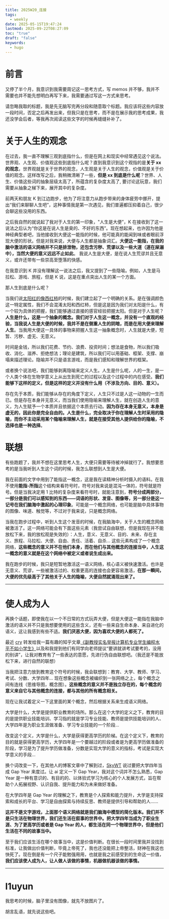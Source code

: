 ```yaml
---
title: 2025W20_连接
tags:
  - weekly
date: 2025-05-15T19:47:24
lastmod: 2025-09-22T08:27:09
toc: "true"
draft: "false"
keywords:
  - hugo
---
```

# 前言
又停了半个月，我意识到我需要周记这一思考方式，写 memos 并不够，我并不需要也并不能先想明白再写下来，我需要通过写这一方式来思考。

请忽略我取的标题，我是先无脑写完再分段和随意取个标题。我应该将这些内容放一段时间，否定之后再发出来，但我只是在思考，而不是在展示我的思考成果，我还没学会后者，等我再次阅读这些文字的时候再缝缝补补了。

# 关于人生的观念
在过去，我一直不理解三观到底指什么，但是在网上和现实中经常遇见这个说法。世界观、人生观、价值观这些到底指什么呢？直到我意识到这个观指的是**关于 xx 的观念**，世界观就是关于世界的观念，人生观是关于人生的观念，价值观是关于价值的观念。这样改写之后，我稍微清晰了一些，**但是 xx 到底是什么呢**？世界、人生、价值这些词的抽象层级太高了，所蕴含的复杂度太高了, 要讨论这玩意，我们需要从抽象之梯下来，展开其中的复杂度。

前两天和朋友 K 到江边跑步，他为了将注意力从跑步带来的身体疲劳中挪开，提出“我们来聊聊人生吧”，这种事情我是第一次遇见，我们普遍都压抑着自己，很少会聊这些没用的东西。

之后我自然的就说起了我对于人生的第一印象，"人生是大便”，K 在接收到了这一说法之后认为“你这是在说人生是臭的、不好的东西”。现在想起来，也许因为他是神经典型者吧，当他接收到大便这一能指的时候，他可能真的能闻到味或者眼前浮现大便的形状。但是对我来说，大便与人生都是抽象词汇。**大便这一能指，在我的脑中激活的语义网络并不只是排泄物，还包含污秽、荒谬以及一些大道（道在屎溺中），当然大便的意义远远不止如此**。 我说人生是大便，是在说人生荒谬并且无意义，或许还带有一些崇高至堕落的快感。

在我意识到 K 并没有理解这一说法之后，我又提到了一些隐喻。例如，人生是马拉松、游戏、旅程，但是 K 说，这是在重点突出人生的某一个方面。

那人生到底是什么呢？

当我们说[太阳红的像西红柿](https://www.bilibili.com/video/BV1MM4y147gS)的时候，我们建立起了一个明确的关系。是在强调颜色这一特定属性，我们不会混淆太阳和西红柿，但是这是因为我们对太阳是什么，有一个较为具体的把握，我们能够通过直接的感官经验把握太阳。但是对于人生呢？**人生是什么，这是一个抽象的概念。我们对于人生这一概念，并没有一个直观的经验，当我说人生是大便的时候，我并不是在侧重人生的阴暗，而是在用大便来理解人生**。当我用大便这一具体的事物来把握人生这一抽象概念时，人生就是大便，短暂、污秽、虚无、无意义。

时间是金钱，所以我们花费、节约、浪费、投资时间；想法是食物，所以我们吸收、消化、滋养、拒绝想法；理论是建筑，所以我们可以用基础、框架、支撑、崩塌来描述理论。隐喻并不只是语言游戏，而是我们感知和理解世界的框架。

或者换个说法吧，我们能够剥离隐喻来定义人生。人生是什么呢，人的一生，是一个人类个体在生物学意义上从出生到死亡的过程以及这个过程中的内在感受。**我们能够下这样的定义，但是这样的定义并没有什么用（不涉及方向、目的、意义）。**

存在先于本质，我们能够从存在的角度下定义，人生只不过是人这一动物的一生而已。但是存在本身并无意义，而当我们使用隐喻来理解人生，就在创造人生的意义，为人生赋予一个本质并且依据这个本质去行动。**因为存在本身无意义，本身是虚无的，因此你是完全自由的。人生是什么，完全取决于你在理解人生时采用的隐喻，而你不主动采用某个隐喻来理解人生，就是在接受其他人提供给你的隐喻，不选择也是一种选择**。

# 联想
有些跑题了，我并不想在这里思考人生，大便只需要等待被冲掉就行了。我想要思考的是当我听到人生这个词的时候，我怎么联想到人生是大便。

我在前面的文字中用到了能指这一概念，这是我在读精神分析时摄入的语料。在我不使用**能指-所指**这个结构来看符号时，符号对我来说是混沌一体的，符号就是符号。但是当我决定用 1 比特的复杂度来看符号时，就能注意到，**符号分成两部分，一部分是我们可以感知到的东西——词语的形状、发音、图像等，另一部分是这一记号在我们脑海中激起的心理印象**。可能是一个概念网络，也可能是脑中具体事物的图像、味道、触觉等，不过对于我来说，只是概念网络。

当我在跑步过程中，听到人生这个发音的时候，在我脑海中，关于人生的概念网络被激活了。这一网络可能会有下面这些元素（我尝试自由联想，但是我现在并不能放松下来，我的放松观是失效的）：人生，意义、无意义、目的、未来、存在主义、旅程、马拉松、大便、自由、责任、活着、自杀... 这些元素构成了一个概念网络，**这些概念的意义并不在他们本身，而在他们与其他概念的连接当中，人生这一概念的意义就是在这个网络中被定义或者说生成出来。**

我在跑步的时候，我只是短暂地激活这一语义网络，核心语义被快速激活。也许是无意义、荒谬，一些被激活过的、权重更高的连接也会更容易激活，**在那一瞬间，大便的优先级高于了其他关于人生的隐喻，大便自然就涌现出来了。**

---
# 使人成为人
再换个话题，即使我在以一个不日常的方式玩弄大便，但是大便这一能指在我脑中激活的语义并不只是我想要使用的这些含义，还有一些来自生命本身、来自进化的语义，这让我感到有些不适。**我们厌恶大便，因为喜欢大便的人都死了。**

最近 [cry](http://cry4o4n0tfound.cn) 转发给我一篇有趣的知乎文章[《副教授实名举报计算机专业学生编程水平不如小学生》](https://zhuanlan.zhihu.com/p/1905773368868865384)以及和我提到他们有同学向老师提议“要讲就讲考试要考的，没用的别讲”，让我对教育有了一些表达的意愿，先进行伪自由联想吧。（我还是不能放松下来，进行自然的联想）

当我把注意力放到教育这个符号的时候，我会联想到：教育、大学、教师、学习、考试、分数、大学四年... 现在想象这些概念被编织到一张网络之上，每个概念之间有连线（思维导图，概念图）。**这些概念的意义并不是独立存在的，每个概念的意义来自它与其他概念的连接，都与其他的所有概念相关。** 

现在让我试着定义一下这里面的某个概念，然后根据关系来生成语义网络。

大学是什么，大学是提供职业教育的场所。那么在这个大学的定义之下，教育的目的是提供职业技能培训、学习指的就是学习专业技能、教师是提供技能培训的人、大学四年是为职业生涯做准备、学习专业技能的一个阶段...

改变这个定义，大学是什么，大学是获得更高学历的阶梯。在这个定义下，教育的目的就是获得更高学历，大学四年是一个要越过的阶段或者是为更高学历做准备的阶段，学习是为了提升学历做准备，分数是实现大学的意义的指标，考试是实现大学意义的手段...

换个词改变一下，在其他人的博客文章中了解到过，[SkyWT](https://skywt.cn) 说过要把大学四年当成 Gap Year 来度过。让 ai 定义一下 Gap Year，我对这个词并不怎么熟悉，Gap Year 是一种有意识的、有目的的、以体验式学习为核心的个人发展方式，旨在帮助个人拓展视野、认识自我、提升能力和为未来做好准备。

在大学四年是 Gap Year 的理解之下，教育是个人探索和能力提升，大学是支持探索和成长的平台、学习是自由探索与持续反思、教师是提供引导和帮助的人......

**这并不是文字游戏，上面那个语义网络就是我们脑海中模型的简化版本。我们并不是只生活在物理世界，我们还生活在叙事的世界中。把大学四年当成为了职业生涯、为了更高学历或者是 Gap Year 的人，都生活在同一个物理世界中，但是他们生活在不同的故事当中。**

至于我们应该生活在哪个故事当中，这是价值判断。在很长一段时间里我并没找到标准，让我做出价值判断，毕竟上帝死了，我也还没能把上帝整活，财神在我这也快死了。现在倒是有一个尺子能勉强用用，也就是我之前感受到的生命这一价值，**我们应该使人成为人，让人做人该做的事情，机器做机器该做的事情。**

---
# l1uyun
我思考的时候，脑子里没有图像，就先不放图片了。

胡言乱语，就先说这些吧。
